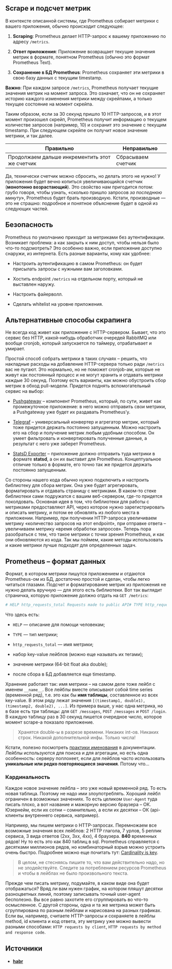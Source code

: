 ## Scrape и подсчет метрик

В контексте описанной системы, где Prometheus собирает метрики с вашего приложения, обычно происходит следующее:

1. **Scraping**: Prometheus делает HTTP-запрос к вашему приложению по адресу `/metrics`.
    
2. **Ответ приложения**: Приложение возвращает текущие значения метрик в формате, понятном Prometheus (обычно это формат Prometheus Text).
    
3. **Сохранение в БД Prometheus**: Prometheus сохраняет эти метрики в свою базу данных с текущим timestamp.
    

**Важно**: При каждом запросе `/metrics`, Prometheus получает текущие значения метрик на момент запроса. Это означает, что он не сохраняет историю каждого изменения метрики между скрейпами, а только текущее состояние на момент скрейпа.

Таким образом, если за 30 секунд пришло 10 HTTP-запросов, и в этот момент произошел скрейп, Prometheus получит информацию о текущем количестве запросов (например, 10) и сохранит это значение с текущим timestamp. При следующем скрейпе он получит новое значение метрики, и так далее.

| Правильно                                      | Неправильно        |
| ---------------------------------------------- | ------------------ |
| Продолжаем дальше инкрементить этот же счетчик | Сбрасываем счетчик |

Да, технически счетчик можно сбросить, но делать этого не нужно! У приложения будет вечно копиться увеличивающийся счетчик (**монотонно возрастающий**). Это свойство нам пригодится потом: грубо говоря, чтобы узнать, «сколько пришло запросов _за последнюю минуту_», Prometheus будет брать производную. Кстати, производные — это не страшно: подробное и понятное объяснение будет в одной из следующих частей.

## Безопасность

Prometheus по умолчанию приходит за метриками без аутентификации. Возникает проблема: а как закрыть к ним доступ, чтобы нельзя было что-то подсмотреть? Это особенно важно, если приложение доступно снаружи, из интернета. Есть разные варианты, кому как удобнее:

- Настроить аутентификацию в самом Prometheus: он будет присылать запросы с нужными вам заголовками.
    
- Хостить endpoint `/metrics` на отдельном порту, который не выставлен наружу.
    
- Настроить файерволл.
    
- Сделать whitelist на уровне приложения.
    

## Альтернативные способы скрапинга

Не всегда код живет как приложение с HTTP-сервером. Бывает, что это сервис без HTTP, какой-нибудь обработчик очередей RabbitMQ или вообще cronjob, который запускается по таймеру, отрабатывает и умирает.

Простой способ собрать метрики в таких случаях – решить, что накладные расходы на добавление HTTP-сервера только ради `/metrics` вас не пугают. Это нормально, но не поможет cronjob-ам, которые не живут как постоянный процесс и не могут хранить и отдавать метрики каждые 30 секунд. Поэтому есть варианты, как можно обустроить сбор метрик в обход pull-модели. Придется поднять вспомогательный сервис на выбор:

- [Pushgateway](https://prometheus.io/docs/practices/pushing/) – компонент Prometheus, который, по сути, живет как промежуточное приложение: в него можно отправить свои метрики, а Pushgateway уже будет их раздавать Prometheus’у.
    
- [Telegraf](https://github.com/influxdata/telegraf) – универсальный конвертер и агрегатор метрик, который тоже придется держать постоянно запущенным. Можно настроить его на сбор и получение метрик любым удобным способом. Он умеет фильтровать и конвертировать полученные данные, а результат с него уже заберет Prometheus.
    
- [StatsD Exporter](https://github.com/prometheus/statsd_exporter) – приложение должно отправить туда метрики в формате **statsd**, а он их выставит для Prometheus. Концептуальное отличие только в формате, его точно так же придется держать постоянно запущенным.
    

Со стороны нашего кода обычно нужно подключить и настроить библиотеку для сбора метрик. Она уже будет агрегировать, форматировать и отдавать страницу с метриками. В каком-то стеке библиотеки сами подружатся с вашим веб-сервером, где-то придется поколдовать. Основная идея в том, что библиотеки для работы с метриками предоставляют API, через которое нужно зарегистрировать и описать метрику, и потом ее обновлять из любого места в приложении. Например, при получении HTTP-запроса увеличиваем метрику «количество запросов на этот endpoint», при отправке ответа – увеличиваем метрику «время обработки запросов». Теперь пора разобраться с тем, что такое метрики с точки зрения Prometheus, и как они обновляются из кода. Так мы поймем, какие методы использовать и какие метрики лучше подходят для определенных задач.

## Prometheus – формат данных

Формат, в котором метрики пишутся приложением и отдаются Prometheus-ом из БД, достаточно простой и сделан, чтобы легко читаться глазами. Подсчет и форматирование метрик из приложения не нужно делать вручную — для этого есть библиотеки. Вот так выглядит страничка, которую приложение должно отдать на `GET /metrics`:

```q
# HELP http_requests_total Requests made to public API# TYPE http_requests_total counterhttp_requests_total{method="POST", url="/messages"} 1http_requests_total{method="GET", url="/messages"} 3http_requests_total{method="POST", url="/login"} 2
```

Что здесь есть:

- `HELP` — описание для помощи человекам;
    
- `TYPE` — тип метрики;
    
- `http_requests_total` — имя метрики;
    
- набор key-value лейблов (можно еще называть их тегами);
    
- значение метрики (64-bit float aka double);
    
- после сбора в БД добавляется еще timestamp.
    

Хранение работает так: имя метрики – на самом деле тоже лейбл с именем `__name__`. Все лейблы вместе описывают собой time series (временной ряд), т.е. это как бы **имя таблицы**, составленное из всех key-value. В этом ряду лежат значения `[(timestamp1, double1), (timestamp2, double2), ...]`. Из примера выше, у нас одна метрика, но в базе есть три таблицы: для `GET /messages`, `POST /messages` и `POST /login`. В каждую таблицу раз в 30 секунд пишется очередное число, которое момент scrape-а показало приложение.

> Хранятся double-ы в разрезе времени. Никаких int-ов. Никаких строк. Никакой дополнительной инфы. Только числа!

Кстати, полезно посмотреть [практики именования](https://prometheus.io/docs/practices/naming/) в документации. Лейблы используются для поиска и для агрегации, но есть одна особенность: серверу поплохеет, если для лейблов часто использовать **уникальные или редко повторяющиеся значения**. Потому что...

### Кардинальность

Каждое новое значение лейбла – это уже новый временной ряд. То есть новая таблица. Поэтому не надо ими злоупотреблять. Хороший лейбл ограничен в возможных значениях. То есть целиком `User-Agent` туда писать плохо, а вот название и мажорную версию браузера – ОК. Юзернейм, если их сотни – сомнительно, а если их десятки – ОК (api-клиенты внутреннего сервиса, например).

Например, мы пишем метрики о HTTP-запросах. Перемножаем все возможные значения всех лейблов: 2 HTTP глагола, 7 урлов, 5 реплик сервиса, 3 вида ответов (2xx, 3xx, 4xx), 4 браузера. **840** временных рядов! Ну то есть это как 840 таблиц в sql. Prometheus справляется с десятками миллионов рядов, но комбинаторный взрыв можно устроить очень быстро. Подробнее можно еще почитать тут: [Cardinality is key](https://www.robustperception.io/cardinality-is-key).

> В целом, не стесняясь пишите то, что вам действительно надо, но не злодействуйте. Следите за потреблением ресурсов Prometheus и чтобы в лейблах не было произвольного текста.

Прежде чем писать метрику, подумайте, в каком виде она будет отображаться? Вряд ли вам нужен график, на котором пляшут десятки разноцветных линий, поэтому записывать точный user-agent бесполезно. Вы все равно захотите его сгруппировать во что-то осмысленное. С другой стороны, одна и та же метрика может быть сгруппирована по разным лейблам и нарисована на разных графиках. Если вы, например, считаете HTTP-запросы и сохраняете в лейблы method, id клиента и код ответа, эту метрику уже можно вывести разными способами: `HTTP requests by client`, `HTTP requests by method and response code`.

## Источники
- #### [habr](https://habr.com/ru/companies/tochka/articles/685636/)

